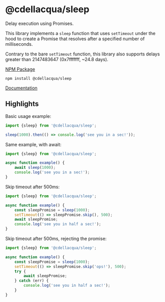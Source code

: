 # @cdellacqua/sleep

Delay execution using Promises.

This library implements a `sleep` function that uses
`setTimeout` under the hood to create a Promise
that resolves after a specified number of milliseconds.

Contrary to the bare `setTimeout` function, this library
also supports delays greater than 2147483647 (0x7fffffff, ~24.8 days).

[NPM Package](https://www.npmjs.com/package/@cdellacqua/sleep)

`npm install @cdellacqua/sleep`

[Documentation](./docs/README.md)

## Highlights

Basic usage example:

```ts
import {sleep} from '@cdellacqua/sleep';

sleep(1000).then(() => console.log('see you in a sec!'));
```

Same example, with await:

```ts
import {sleep} from '@cdellacqua/sleep';

async function example() {
	await sleep(1000);
	console.log('see you in a sec!');
}
```

Skip timeout after 500ms:

```ts
import {sleep} from '@cdellacqua/sleep';

async function example() {
	const sleepPromise = sleep(1000);
	setTimeout(() => sleepPromise.skip(), 500);
	await sleepPromise;
	console.log('see you in half a sec!');
}
```

Skip timeout after 500ms, rejecting the promise:

```ts
import {sleep} from '@cdellacqua/sleep';

async function example() {
	const sleepPromise = sleep(1000);
	setTimeout(() => sleepPromise.skip('ops!'), 500);
	try {
		await sleepPromise;
	} catch (err) {
		console.log('see you in half a sec!');
	}
}
```
